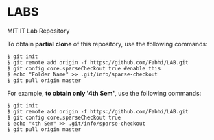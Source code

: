 # LABS
MIT IT Lab Repository

To obtain **partial clone** of this repository, use the following commands:

    $ git init  
    $ git remote add origin -f https://github.com/Fabhi/LAB.git  
    $ git config core.sparseCheckout true #enable this  
    $ echo "Folder Name" >> .git/info/sparse-checkout 
    $ git pull origin master  

For example, **to obtain only '4th Sem'**, use the following commands:  

    $ git init    
    $ git remote add origin -f https://github.com/Fabhi/LAB.git  
    $ git config core.sparseCheckout true  	
    $ echo "4th Sem" >> .git/info/sparse-checkout  
    $ git pull origin master  
